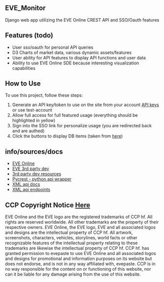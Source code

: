 ## EVE_Monitor

Django web app utilizing the EVE Online CREST API and SSO/Oauth features

## Features (todo)

- User sso/oauth for personal API queries
- D3 Charts of market data, various dynamic assets/features
- User ability for API features to display API functions and user data
- Ability to use EVE Online SDE because interesting visualization capabilities


## How to Use

To use this project, follow these steps:

1. Generate an API key/token to use on the site from your account [API keys](https://community.eveonline.com/support/api-key/) or use test-account
2. Allow full access for full featured usage (everything should be highlighted in yellow)
2. Sign into the SSO link for personalize usage (you are redirected back and are authed)
3. Click the buttons to display DB items (taken from [here](https://developers.eveonline.com/resource/resources)) 


## info/sources/docs

- [EVE Online](https://eveonline.com/)
- [EVE 3rd party dev](https://eveonline-third-party-documentation.readthedocs.org)
- [3rd party dev resources](https://developers.eveonline.com/resource/resources)
- [Pycrest - python api wrapper](https://pycrest.readthedocs.org)
- [XML api docs](http://wiki.eveuniversity.org/EVE_API_Guide)
- [XML api endpoints](https://neweden-dev.com/API)

## CCP Copyright Notice [Here](https://developers.eveonline.com/resource/license-agreement)

EVE Online and the EVE logo are the registered trademarks of CCP hf. All rights are reserved worldwide. All other trademarks are the property of their respective owners. EVE Online, the EVE logo, EVE and all associated logos and designs are the intellectual property of CCP hf. All artwork, screenshots, characters, vehicles, storylines, world facts or other recognizable features of the intellectual property relating to these trademarks are likewise the intellectual property of CCP hf. CCP hf. has granted permission to evepaste to use EVE Online and all associated logos and designs for promotional and information purposes on its website but does not endorse, and is not in any way affiliated with, evepaste. CCP is in no way responsible for the content on or functioning of this website, nor can it be liable for any damage arising from the use of this website.
